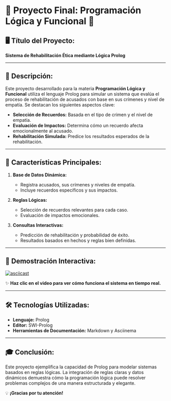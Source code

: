# 🌟 Proyecto Final: **Programación Lógica y Funcional** 🌟

## 🖥️ **Título del Proyecto:**  
**Sistema de Rehabilitación Ética mediante Lógica Prolog**

---

## 📖 **Descripción:**
Este proyecto desarrollado para la materia **Programación Lógica y Funcional** utiliza el lenguaje Prolog para simular un sistema que evalúa el proceso de rehabilitación de acusados con base en sus crímenes y nivel de empatía. Se destacan los siguientes aspectos clave:

- **Selección de Recuerdos:** Basada en el tipo de crimen y el nivel de empatía.  
- **Evaluación de Impactos:** Determina cómo un recuerdo afecta emocionalmente al acusado.  
- **Rehabilitación Simulada:** Predice los resultados esperados de la rehabilitación.  

---

## 📂 **Características Principales:**

1. **Base de Datos Dinámica:**  
   - Registra acusados, sus crímenes y niveles de empatía.  
   - Incluye recuerdos específicos y sus impactos.  

2. **Reglas Lógicas:**  
   - Selección de recuerdos relevantes para cada caso.  
   - Evaluación de impactos emocionales.  

3. **Consultas Interactivas:**  
   - Predicción de rehabilitación y probabilidad de éxito.  
   - Resultados basados en hechos y reglas bien definidas.

---

## 🎥 **Demostración Interactiva:**

[![asciicast](https://asciinema.org/a/aJM4sqVMetv4DK6t5IP7C8MBh.svg)](https://asciinema.org/a/aJM4sqVMetv4DK6t5IP7C8MBh)

✨ **Haz clic en el video para ver cómo funciona el sistema en tiempo real.**

---

## 🛠️ **Tecnologías Utilizadas:**

- **Lenguaje:** Prolog  
- **Editor:** SWI-Prolog  
- **Herramientas de Documentación:** Markdown y Asciinema  

---

## 🎓 **Conclusión:**

Este proyecto ejemplifica la capacidad de Prolog para modelar sistemas basados en reglas lógicas. La integración de reglas claras y datos dinámicos demuestra cómo la programación lógica puede resolver problemas complejos de una manera estructurada y elegante.

💡 **¡Gracias por tu atención!**
